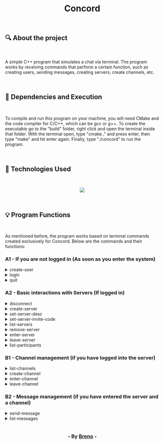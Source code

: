 <h1 align = "center"> Concord </h1>

<br>

<h2> &#128269; About the project </h2>

<br>

<p>A simple C++ program that simulates a chat via terminal. The program works by receiving commands
that perform a certain function, such as creating users, sending messages, creating
servers, create channels, etc.</p>

<br>

<h2> &#128296; Dependencies and Execution </h2>

<br>

<p>To compile and run this program on your machine, you will need CMake and
the code compiler for C/C++, which can be gcc or g++. To create the executable
go to the "build" folder, right click and open the terminal
inside that folder. With the terminal open, type "cmake.." and press enter, then
type "make" and hit enter again. Finally, type "./concord" to run
the program.</p>

<br>

<h2> &#128302; Technologies Used </h2>

<br>

<p align="center">
  <a href="https://skillicons.dev">
    <img src="https://skillicons.dev/icons?i=cpp,cmake" />
  </a>
</p>

<br>

<h2> &#128161; Program Functions </h2>

<br>

<p>As mentioned before, the program works based on terminal commands
created exclusively for Concord. Below are the commands and their functions:</p>

<h3>A1 - If you are not logged in (As soon as you enter the system)</h3>

<details>
	<summary>create-user</summary>
	<br>
	Creates a new user in the system, receiving email, password and name as parameters. 
	Each user is unique, try to create a user with the same email/password as another 
	will result in an error, as will the lack of any of these parameters.<br><br>
	
	create-user julio.melo@imd.ufrn.br 12ab34cd Julio Melo
	User created
 
	create-user julio.melo@imd.ufrn.br 12ab34cd Julio Silva
	User already exists!
</details>

<details>
	<summary>login</summary>
	<br>
	This procedure checks if there is already a user in the general register with that email and 
	password entered. If it exists, then the user has logged in successfully.<br><br>
	
	login julio.melo@imd.ufrn.br 12ab34cd
	Logged in as julio.melo@imd.ufrn.br
 
	login julio.melo@imd.ufrn.br 1326
	Invalid password or username!
</details>

<details>
	<summary>quit</summary>
	<br>
	Close the application, this command can be executed at any time by user.<br><br>
	
	quit
	Leaving Concord
</details>

<h3>A2 - Basic interactions with Servers (If logged in)</h3>

<details>
	<summary>disconnect</summary>
	<br>
	Disconnects the current user, that is, changes the variable that stores the 
	currently logged in user. The system continues to run, but it needs to be done 
	login again so that the rest of the commands (with the exception of create-user) are 
	performed correctly again.<br><br>
	
	disconnect
	Disconnecting user julio.melo@imd.ufrn.br
 
	disconnect
	Not connected
</details>

<details>
	<summary>create-server</summary>
	<br>
	Create a new server by passing its name. The create-server <server-name> command 
	creates a new server if it is not exist under that name.<br><br>
	
	create-server minha-casa
	Server created
 
	create-server minha-casa
	Server with that name already exists
</details>

<details>
	<summary>set-server-desc</summary>
	<br>
	Changes the description of an already created server. It must be verified that the server you are trying to change the description is yours.<br><br>
	
	set-server-desc minha-casa “This server serves as my home, I will always be on it”
	‘minha-casa’ server description modified!
 
	set-server-desc minha-casa2 “This server serves as my home, I will always be on it”
	Server ‘minha-casa2’ does not exist

 	set-server-desc minha-casa55 “Changing other people’s server descriptions”
  	You cannot change the description of a server that you did not create
</details>

<details>
	<summary>set-server-invite-code</summary>
	<br>
	Change a server's invite code. If you use the command without any code, then the server changes its code to "" and 
	It is free for anyone to enter. By default, servers do not have an invitation code. It must be verified that the server you are trying to change the invitation code is yours.<br><br>
	
	set-server-invite-code minha-casa 4567
	Modified 'minha-casa' server invitation code!
 
	set-server-invite-code minha-casa
	'minha-casa' server invitation code removed!
</details>

<details>
	<summary>list-servers</summary>
	<br>
	Displays the names of servers in the system, one per line.<br><br>
	
	list-servers
 
	minha-casa
	minha-casa2
	RPG-galera
	Bate-papo
</details>

<details>
	<summary>remove-server</summary>
	<br>
	Removes a server (entering its name). Removal can only be successful if the server owner is the logged in user.<br><br>
	
	remove-server minha-casa
	‘minha-casa’ server removed
 
	remove-server minha-casa
	You are not the owner of the ‘minha-casa’ server

 	remove-server minha-casa3
	Server ‘minha-casa3’ not found
</details>

<details>
	<summary>enter-server</summary>
	<br>
	Join a server. If the server is open (does not have an invitation code), the user ID is inserted into the server's participant list automatically. If the server is not open, you should only add the server as a participant if you enter the correct code. If the logged-in user created the server, he can enter it without an invitation code, even if it is not opened.<br><br>
	
	enter-server dotalovers
	Successfully joined the server
 
	enter-server concordo-members
	Server requires invitation code

 	enter-server concordo-members 123456
	Successfully joined the server
</details>

<details>
	<summary>leave-server</summary>
	<br>
	Disconnects from the server the user is currently connected to. Notice that the user remains on the list of participants. The record of which server the user is currently viewing (in the System class) should change to a value that represents "none".<br><br>
	
	leave-server
	Leaving the ‘minha-casa’ server
 
	leave-server
	You are not viewing any servers
</details>

<details>
	<summary>list-participants</summary>
	<br>
	Displays all users that are on the server that the user is currently connected to (only the name of each).<br><br>
	
	list-participants
 
	Tomé
	Bebé
	Nana
	Jonas
</details>

<h3>B1 - Channel management (if you have logged into the server)</h3>

<details>
	<summary>list-channels</summary>
	<br>
	Displays all channels on the server, first showing the text channel names, then the voice channel names.<br><br>
	
	list-channels
 
	#text channels
	casa-de-mae-joana
	aqui-nós-faz-o-trabalho
 
	#audio channels
	Professor-Me-Ajude
	Revolta-dos-Alunos
</details>

<details>
	<summary>create-channel</summary>
	<br>
	Allows you to create a channel on the server by entering its name and type (voice or text).<br><br>
	
	create-channel casa-de-mae-joana texto
	Text channel ‘casa-de-mae-joana’ created
 
	create-channel casa-de-mae-joana2 voz
	Voice channel ‘casa-de-mae-joana’ created
 
	create-channel casa-de-mae-joana2 voz
	Voice channel ‘casa-de-mae-joana2’ already exists!
 
	create-channel casa-de-mae-joana texto
	Text channel ‘casa-de-mae-joana’ already exists!
</details>

<details>
	<summary>enter-channel</summary>
	<br>
	Join a channel in the server's channel list.<br><br>
	
	enter-channel casa-de-mae-joana
	Joined the channel ‘casa-de-mae-joana’
 
	enter-channel introspecção
	‘introspecção’ channel does not exist
</details>

<details>
	<summary>leave-channel</summary>
	<br>
	Leave the channel, that is, set the variable that stores the logged in user's current channel to "" (none).<br><br>
	
	leave-channel
	Leaving the channel
</details>

<h3>B2 - Message management (if you have entered the server and a channel)</h3>

<details>
	<summary>send-message</summary>
	<br>
	Create a message and add it to the current channel's message list.<br><br>
	
	send-message Hi guys, can anyone help me?
</details>

<details>
	<summary>list-messages</summary>
	<br>
	Lists all messages in the channel.<br><br>
	
	list-messages
 
	Julio<08/03/2021 - 11:53>: Assim não tem condições, como que a
	galera vai conseguir terminar isso tudo em 3 semanas?
 
	Isaac<08/03/2021 - 12:00>: Eles conseguem confio na galera
 
	Renan<08/03/2021 - 12:00>: Semestre passado fizemos assim e
	ninguém entregou :/

 	list-messages
	No messages to display
</details>

<br>

<h3 align = "center"> - By <a href = "https://www.linkedin.com/in/breno-barbosa-de-oliveira-810866275/" target = "_blank">Breno</a> - </h3>
